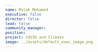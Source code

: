 ```yaml
---
name: Malak Mohamed
executive: false
director: false
lead: false
community_manager: 
position:  
project: COVID and Climate
image: ../assets/default_exec_image.png
---
```

